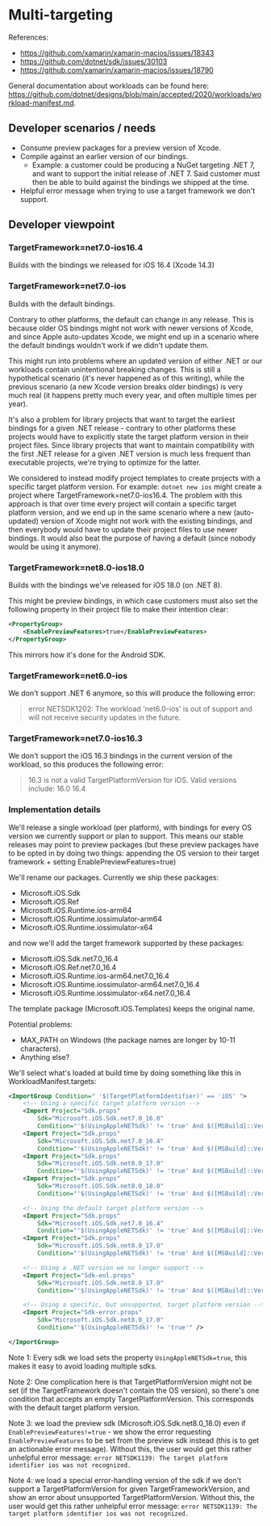 # Multi-targeting

References:

* https://github.com/xamarin/xamarin-macios/issues/18343
* https://github.com/dotnet/sdk/issues/30103
* https://github.com/xamarin/xamarin-macios/issues/18790

General documentation about workloads can be found here:
https://github.com/dotnet/designs/blob/main/accepted/2020/workloads/workload-manifest.md.

## Developer scenarios / needs

* Consume preview packages for a preview version of Xcode.
* Compile against an earlier version of our bindings.
    * Example: a customer could be producing a NuGet targeting .NET 7, and
      want to support the initial release of .NET 7. Said customer must then
      be able to build against the bindings we shipped at the time.
* Helpful error message when trying to use a target framework we don't support.

## Developer viewpoint

### TargetFramework=net7.0-ios16.4

Builds with the bindings we released for iOS 16.4 (Xcode 14.3)

### TargetFramework=net7.0-ios

Builds with the default bindings.

Contrary to other platforms, the default can change in any release. This is
because older OS bindings might not work with newer versions of Xcode, and
since Apple auto-updates Xcode, we might end up in a scenario where the
default bindings wouldn't work if we didn't update them.

This might run into problems where an updated version of either .NET or our
workloads contain unintentional breaking changes. This is still a hypothetical
scenario (it's never happened as of this writing), while the previous scenario
(a new Xcode version breaks older bindings) is very much real (it happens
pretty much every year, and often multiple times per year).

It's also a problem for library projects that want to target the earliest
bindings for a given .NET release - contrary to other platforms these projects
would have to explicitly state the target platform version in their project
files. Since library projects that want to maintain compatibility with the
first .NET release for a given .NET version is much less frequent than
executable projects, we're trying to optimize for the latter.

We considered to instead modify project templates to create projects with a
specific target platform version. For example: `dotnet new ios` might create a
project where TargetFramework=net7.0-ios16.4. The problem with this approach
is that over time every project will contain a specific target platform
version, and we end up in the same scenario where a new (auto-updated) version
of Xcode might not work with the existing bindings, and then everybody would
have to update their project files to use newer bindings. It would also beat
the purpose of having a default (since nobody would be using it anymore).

### TargetFramework=net8.0-ios18.0

Builds with the bindings we've released for iOS 18.0 (on .NET 8).

This might be preview bindings, in which case customers must also set the
following property in their project file to make their intention clear:

```xml
<PropertyGroup>
    <EnablePreviewFeatures>true</EnablePreviewFeatures>
</PropertyGroup>
```

This mirrors how it's done for the Android SDK.

### TargetFramework=net6.0-ios

We don't support .NET 6 anymore, so this will produce the following error:

> error NETSDK1202: The workload 'net6.0-ios' is out of support and will not receive security updates in the future.

### TargetFramework=net7.0-ios16.3

We don't support the iOS 16.3 bindings in the current version of the workload,
so this produces the following error:

> 16.3 is not a valid TargetPlatformVersion for iOS. Valid versions include: 16.0 16.4

### Implementation details

We'll release a single workload (per platform), with bindings for every OS
version we currently support or plan to support. This means our stable
releases may point to preview packages (but these preview packages have to be
opted in by doing two things: appending the OS version to their target
framework + setting EnablePreviewFeatures=true)

We'll rename our packages. Currently we ship these packages:

* Microsoft.iOS.Sdk
* Microsoft.iOS.Ref
* Microsoft.iOS.Runtime.ios-arm64
* Microsoft.iOS.Runtime.iossimulator-arm64
* Microsoft.iOS.Runtime.iossimulator-x64

and now we'll add the target framework supported by these packages:

* Microsoft.iOS.Sdk.net7.0_16.4
* Microsoft.iOS.Ref.net7.0_16.4
* Microsoft.iOS.Runtime.ios-arm64.net7.0_16.4
* Microsoft.iOS.Runtime.iossimulator-arm64.net7.0_16.4
* Microsoft.iOS.Runtime.iossimulator-x64.net7.0_16.4

The template package (Microsoft.iOS.Templates) keeps the original name.

Potential problems:

* MAX_PATH on Windows (the package names are longer by 10-11 characters).
* Anything else?

We'll select what's loaded at build time by doing something like this in
WorkloadManifest.targets:

```xml
<ImportGroup Condition=" '$(TargetPlatformIdentifier)' == 'iOS' ">
    <!-- Using a specific target platform version --> 
    <Import Project="Sdk.props"
        Sdk="Microsoft.iOS.Sdk.net7.0_16.0"
        Condition="'$(UsingAppleNETSdk)' != 'true' And $([MSBuild]::VersionEquals($(TargetFrameworkVersion), '7.0')) And '$(TargetPlatformVersion)' != '' And $([MSBuild]::VersionEquals($(TargetPlatformVersion), '16.0'))" />
    <Import Project="Sdk.props"
        Sdk="Microsoft.iOS.Sdk.net7.0_16.4"
        Condition="'$(UsingAppleNETSdk)' != 'true' And $([MSBuild]::VersionEquals($(TargetFrameworkVersion), '7.0')) And '$(TargetPlatformVersion)' != '' And $([MSBuild]::VersionEquals($(TargetPlatformVersion), '16.4'))" />
    <Import Project="Sdk.props"
        Sdk="Microsoft.iOS.Sdk.net8.0_17.0"
        Condition="'$(UsingAppleNETSdk)' != 'true' And $([MSBuild]::VersionEquals($(TargetFrameworkVersion), '8.0')) And '$(TargetPlatformVersion)' != '' And $([MSBuild]::VersionEquals($(TargetPlatformVersion), '17.0'))" />
    <Import Project="Sdk.props"
        Sdk="Microsoft.iOS.Sdk.net8.0_18.0"
        Condition="'$(UsingAppleNETSdk)' != 'true' And $([MSBuild]::VersionEquals($(TargetFrameworkVersion), '8.0')) And '$(TargetPlatformVersion)' != '' And $([MSBuild]::VersionEquals($(TargetPlatformVersion), '18.0'))" />

    <!-- Using the default target platform version -->
    <Import Project="Sdk.props"
        Sdk="Microsoft.iOS.Sdk.net7.0_16.4"
        Condition="'$(UsingAppleNETSdk)' != 'true' And $([MSBuild]::VersionEquals($(TargetFrameworkVersion), '7.0')) And '$(TargetPlatformVersion)' == ''" />
    <Import Project="Sdk.props"
        Sdk="Microsoft.iOS.Sdk.net8.0_17.0"
        Condition="'$(UsingAppleNETSdk)' != 'true' And $([MSBuild]::VersionEquals($(TargetFrameworkVersion), '8.0')) And '$(TargetPlatformVersion)' == ''" />

    <!-- Using a .NET version we no longer support -->
    <Import Project="Sdk-eol.props"
        Sdk="Microsoft.iOS.Sdk.net8.0_17.0"
        Condition="'$(UsingAppleNETSdk)' != 'true' And $([MSBuild]::VersionLessThan($(TargetFrameworkVersion), '7.0'))" />

    <!-- Using a specific, but unsupported, target platform version -->
    <Import Project="Sdk-error.props"
        Sdk="Microsoft.iOS.Sdk.net8.0_17.0"
        Condition="'$(UsingAppleNETSdk)' != 'true'" />

</ImportGroup>
```

Note 1: Every sdk we load sets the property `UsingAppleNETSdk=true`, this makes
it easy to avoid loading multiple sdks.

Note 2: One complication here is that TargetPlatformVersion might not be set
(if the TargetFramework doesn't contain the OS version), so there's one
condition that accepts an empty TargetPlatformVersion. This corresponds with
the default target platform version.

Note 3: we load the preview sdk (Microsoft.iOS.Sdk.net8.0_18.0) even if
`EnablePreviewFeatures!=true` - we show the error requesting
`EnablePreviewFeatures` to be set from the preview sdk instead (this is to get
an actionable error message). Without this, the user would get this rather
unhelpful error message: `error NETSDK1139: The target platform identifier ios
was not recognized.`

Note 4: we load a special error-handling version of the sdk if we don't
support a TargetPlatformVersion for given TargetFrameworkVersion, and show an
error about unsupported TargetPlatformVersion. Without this, the user would
get this rather unhelpful error message: `error NETSDK1139: The target
platform identifier ios was not recognized.`
